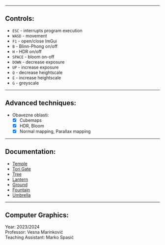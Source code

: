 
---------------
## Controls:
- `ESC` - interrupts program execution
- `WASD` - movement
- `F1` - open/close ImGui
- `B` - Blinn-Phong on/off
- `H` - HDR on/off
- `SPACE` - bloom on-off
- `DOWN` - decrease exposure
- `UP` - increase exposure
- `Q` - decrease heightscale
- `E` - increase heightscale
- `G` - greyscale

---------------
## Advanced techniques:
- Obavezne oblasti:
  - [x] Cubemaps
  - [x] HDR, Bloom
  - [x] Normal mapping, Parallax mapping

---------------

## Documentation:
- [Temple](https://free3d.com/3d-model/japanese-temple-101392.html)
- [Tori Gate](https://sketchfab.com/3d-models/tori-gate-a59f20c9877e4260bf48a8494ac09a64)
- [Tree](https://sketchfab.com/3d-models/sakura-tree-01-low-poly-model-147ae7d0d332456a99ec6195e9b0cd4f)
- [Lantern](https://sketchfab.com/3d-models/stylized-lantern-fd547df829da409592d1c941e2bba819)
- [Ground](https://sketchfab.com/3d-models/iceland-landscape-234bb55771984297b0cd2d46f04087d3)
- [Fountain](https://sketchfab.com/3d-models/brunnen-5c8c1692d54e4e85a9cfb45fbce0923b)
- [Umbrella](https://sketchfab.com/3d-models/japanese-umbrella-c955c7ed20d64469a1ed203e3268cfbf)

---------------

## Computer Graphics:
Year: 2023/2024 \
Professor: Vesna Marinković \
Teaching Assistant: Marko Spasić 



